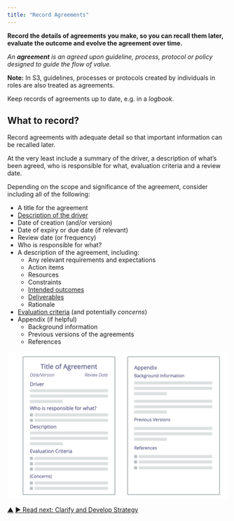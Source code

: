 ```yaml
---
title: "Record Agreements"
---
```



**Record the details of agreements you make, so you can recall them later, evaluate the outcome and evolve the agreement over time.**

_An **agreement** is an agreed upon guideline, process, protocol or policy designed to guide the flow of value._

**Note:** In S3, guidelines, processes or protocols created by individuals in roles are also treated as agreements.

Keep records of agreements up to date, e.g. in a <dfn data-info="Logbook: A (digital) system to store all information relevant for running an organization.">logbook</dfn>.


## What to record?

Record agreements with adequate detail so that important information can be recalled later.

At the very least include a summary of the driver, a description of what’s been agreed, who is responsible for what, evaluation criteria and a review date.

Depending on the scope and significance of the agreement, consider including all of the following:

-   A title for the agreement
-   [Description of the driver](describe-organizational-drivers.html)
-   Date of creation (and/or version)
-   Date of expiry or due date (if relevant)
-   Review date (or frequency)
-   Who is responsible for what?
-   A description of the agreement, including:
    -   Any relevant requirements and expectations
    -   Action items
    -   Resources
    -   Constraints
    -   [Intended outcomes](clarify-intended-outcome.html)
    -   [Deliverables](describe-deliverables.html)
    -   Rationale
-   [Evaluation criteria](evaluation-criteria.html) (and potentially <dfn data-info="Concern: An assumption – or opinion – that doing something (even in the absence of objections) might stand in the way of (more) effective response to an organizational driver.">concerns</dfn>)
-   Appendix (if helpful)
    -   Background information
    -   Previous versions of the agreements
    -   References

![Template for agreements](img/templates/agreement-template.png)


<div class="bottom-nav">
<a href="defining-agreements.html" title="Up: Defining Agreements">▲</a> <a href="clarify-and-develop-strategy.html" title="">▶ Read next: Clarify and Develop Strategy</a>
</div>


<script type="text/javascript">
Mousetrap.bind('g n', function() {
    window.location.href = 'clarify-and-develop-strategy.html';
    return false;
});
</script>

